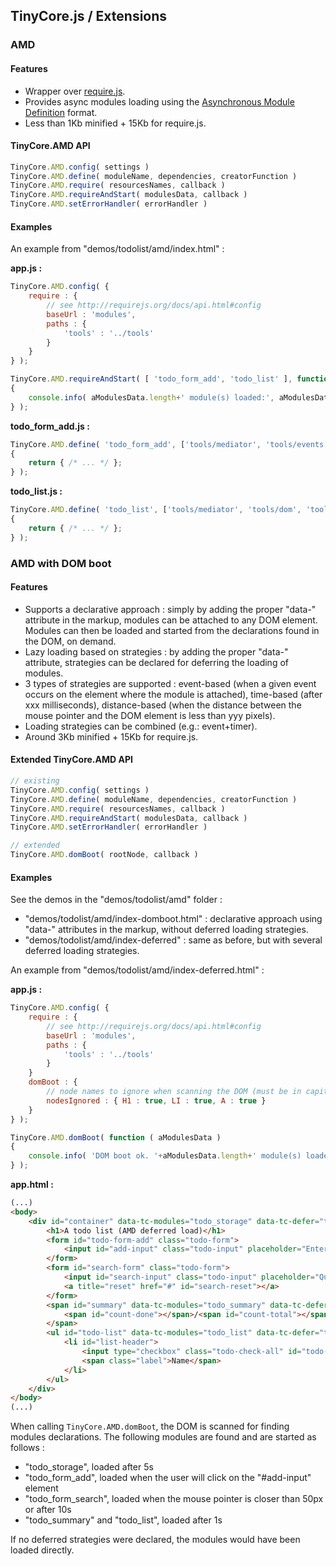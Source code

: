 ## TinyCore.js / Extensions

### AMD

#### Features

- Wrapper over [require.js](http://requirejs.org).
- Provides async modules loading using the [Asynchronous Module Definition](https://github.com/amdjs/amdjs-api/wiki/AMD) format.
- Less than 1Kb minified + 15Kb for require.js.

#### TinyCore.AMD API

```js
TinyCore.AMD.config( settings )
TinyCore.AMD.define( moduleName, dependencies, creatorFunction )
TinyCore.AMD.require( resourcesNames, callback )
TinyCore.AMD.requireAndStart( modulesData, callback )
TinyCore.AMD.setErrorHandler( errorHandler )
```

#### Examples

An example from "demos/todolist/amd/index.html" :

**app.js :**
```js
TinyCore.AMD.config( {
	require : {
		// see http://requirejs.org/docs/api.html#config
		baseUrl : 'modules',
		paths : {
			'tools' : '../tools'
		}
	}
} );

TinyCore.AMD.requireAndStart( [ 'todo_form_add', 'todo_list' ], function ( aModulesData )
{
	console.info( aModulesData.length+' module(s) loaded:', aModulesData );
} );
```

**todo_form_add.js :**
```js
TinyCore.AMD.define( 'todo_form_add', ['tools/mediator', 'tools/events'], function ( mediator, events )
{
	return { /* ... */ };
} );
```

**todo_list.js :**
```js
TinyCore.AMD.define( 'todo_list', ['tools/mediator', 'tools/dom', 'tools/events'], function ( mediator, dom, events )
{
	return { /* ... */ };
} );
```

### AMD with DOM boot

#### Features

- Supports a declarative approach : simply by adding the proper "data-" attribute in the markup, modules can be attached to any DOM element. Modules can then be loaded and started from the declarations found in the DOM, on demand.
- Lazy loading based on strategies : by adding the proper "data-" attribute, strategies can be declared for deferring the loading of modules.
- 3 types of strategies are supported : event-based (when a given event occurs on the element where the module is attached), time-based (after xxx milliseconds), distance-based (when the distance between the mouse pointer and the DOM element is less than yyy pixels).
- Loading strategies can be combined (e.g.: event+timer).
- Around 3Kb minified + 15Kb for require.js.

#### Extended TinyCore.AMD API

```js
// existing
TinyCore.AMD.config( settings )
TinyCore.AMD.define( moduleName, dependencies, creatorFunction )
TinyCore.AMD.require( resourcesNames, callback )
TinyCore.AMD.requireAndStart( modulesData, callback )
TinyCore.AMD.setErrorHandler( errorHandler )

// extended
TinyCore.AMD.domBoot( rootNode, callback )
```

#### Examples

See the demos in the "demos/todolist/amd" folder :

- "demos/todolist/amd/index-domboot.html" : declarative approach using "data-" attributes in the markup, without deferred loading strategies.
- "demos/todolist/amd/index-deferred" : same as before, but with several deferred loading strategies.

An example from "demos/todolist/amd/index-deferred.html" :

**app.js :**
```js
TinyCore.AMD.config( {
	require : {
		// see http://requirejs.org/docs/api.html#config
		baseUrl : 'modules',
		paths : {
			'tools' : '../tools'
		}
	}
	domBoot : {
		// node names to ignore when scanning the DOM (must be in capital letters)
		nodesIgnored : { H1 : true, LI : true, A : true }
	}
} );

TinyCore.AMD.domBoot( function ( aModulesData )
{
	console.info( 'DOM boot ok. '+aModulesData.length+' module(s) loaded:', aModulesData );
} );
```

**app.html :**
```html
(...)
<body>
	<div id="container" data-tc-modules="todo_storage" data-tc-defer="time:5000">
		<h1>A todo list (AMD deferred load)</h1>
		<form id="todo-form-add" class="todo-form">
			<input id="add-input" class="todo-input" placeholder="Enter your comma-separated todos..." data-tc-modules='todo_form_add' data-tc-defer="event:click" />
		</form>
		<form id="search-form" class="todo-form">
			<input id="search-input" class="todo-input" placeholder="Quick search..." data-tc-modules="todo_form_search" data-tc-defer="distance:50;time:10000" />
			<a title="reset" href="#" id="search-reset"></a>
		</form>
		<span id="summary" data-tc-modules="todo_summary" data-tc-defer="time:1000">
			<span id="count-done"></span>/<span id="count-total"></span> completed - <a href="#" id="clear-completed" class="clear">clear completed</a> - <a href="#" id="clear-list" class="clear">clear all</a>
		</span>
		<ul id="todo-list" data-tc-modules="todo_list" data-tc-defer="time:1000">
			<li id="list-header">
				<input type="checkbox" class="todo-check-all" id="todo-check-all" />
				<span class="label">Name</span>
			</li>
		</ul>
	</div>
</body>
(...)
```

When calling `TinyCore.AMD.domBoot`, the DOM is scanned for finding modules declarations. The following modules are found and are started as follows :

- "todo_storage", loaded after 5s
- "todo_form_add", loaded when the user will click on the "#add-input" element
- "todo_form_search", loaded when the mouse pointer is closer than 50px or after 10s
- "todo_summary" and "todo_list", loaded after 1s

If no deferred strategies were declared, the modules would have been loaded directly.

